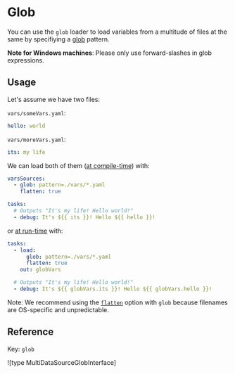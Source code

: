 # Glob

You can use the `glob` loader to load variables from a multitude of files at the same by specifiying a [glob](https://github.com/isaacs/node-glob) pattern.

**Note for Windows machines**: Please only use forward-slashes in glob expressions.

## Usage

Let's assume we have two files:

`vars/someVars.yaml`:

```yaml
hello: world
```

`vars/moreVars.yaml`:

```yaml
its: my life
```

We can load both of them ([at compile-time](../../kiwi-provider/variables.md#compile-time-variables)) with:

```yaml
varsSources:
  - glob: pattern=./vars/*.yaml
    flatten: true

tasks:
  # Outputs "It's my life! Hello world!"
  - debug: It's ${{ its }}! Hello ${{ hello }}!
```

or [at run-time](../../kiwi-provider/variables.md#run-time-variables) with:

```yaml
tasks:
  - load:
      glob: pattern=./vars/*.yaml
      flatten: true
    out: globVars

  # Outputs "It's my life! Hello world!"
  - debug: It's ${{ globVars.its }}! Hello ${{ globVars.hello }}!
```

Note: We recommend using the [`flatten`](..#reference-varssources-and-load) option with `glob` because filenames are OS-specific and unpredictable.

## Reference

Key: `glob`

![type MultiDataSourceGlobInterface]
